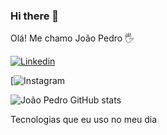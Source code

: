 ### Hi there 👋
Olá! Me chamo João Pedro 🖐️


[![Linkedin](https://img.shields.io/badge/LinkedIn-0077B5?style=for-the-badge&logo=linkedin&logoColor=white)](https://www.linkedin.com/in/joão-pedro-b52167239/)

[![Instagram](https://www.instagram.com/jpedro_bm/)

![João Pedro GitHub stats](https://github-readme-stats.vercel.app/api?username=J0aoPedr0&show_icons=true&theme=radical)

Tecnologias que eu uso no meu dia
